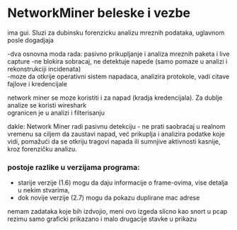 # NetworkMiner  beleske i vezbe

ima gui. Sluzi za dubinsku forenzicku analizu mreznih podataka, uglavnom posle dogadjaja  

-dva osnovna moda rada: pasivno prikupljanje i analiza mreznih paketa i live capture 
-ne blokira sobracaj, ne detektuje napede (samo pomaze u analizi i rekonstrukciji incidenata)  
-moze da otkrije operativni sistem napadaca, analizira protokole, vadi citave fajlove i kredencijale 

network miner se moze koristiti i za napad (kradja kredencijala). Za dublje analize se koristi wireshark  
ogranicen je u analizi i filterisanju  

dakle: Network Miner radi pasivnu detekciju - ne prati saobraćaj u realnom vremenu sa ciljem da zaustavi napad, već prikuplja i analizira podatke koje vidi, pomažući da se otkriju tragovi napada ili sumnjive aktivnosti kasnije, kroz forenzičku analizu.

### postoje razlike u verzijama programa:  
- starije verzije (1.6) mogu da daju informacije o frame-ovima, vise detalja u nekim stvarima,
- dok novije verzije (2.7) mogu da pokazu duplirane mac adrese  

nemam zadataka koje bih izdvojio, meni ovo izgeda slicno kao snort u pcap rezimu samo graficki prikazano i malo drugacije stavke u prikazu  




